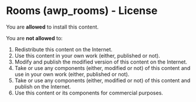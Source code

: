 # Rooms (awp_rooms) - License

You are **allowed** to install this content.

You are **not allowed** to:

1. Redistribute this content on the Internet.
2. Use this content in your own work (either, published or not).
3. Modify and publish the modified version of this content on the Internet.
4. Take or use any components (either, modified or not) of this content and use in your own work (either, published or not).
5. Take or use any components (either, modified or not) of this content and publish on the Internet.
6. Use this content or its components for commercial purposes.
